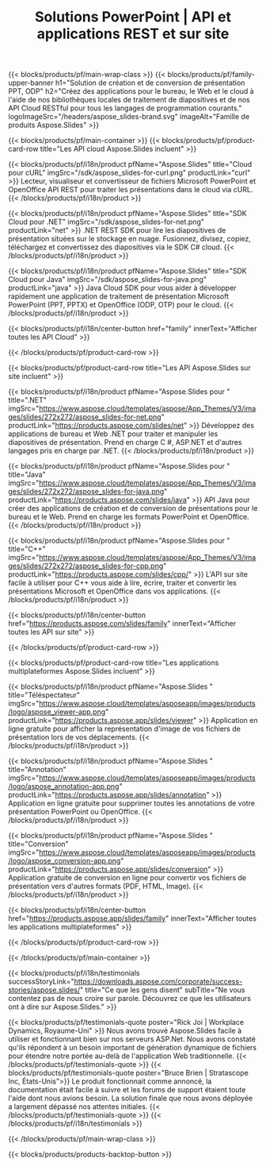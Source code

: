 ﻿---
title: Solutions PowerPoint | API et applications REST et sur site 
description: Créez des applications pour le bureau, le Web et le cloud à l'aide de nos bibliothèques locales de traitement de diapositives et de nos API Cloud RESTful pour tous les langages de programmation courants 
weight: 130
family: slides
---

{{< blocks/products/pf/main-wrap-class >}}
{{< blocks/products/pf/family-upper-banner h1="Solution de création et de conversion de présentation PPT, ODP" h2="Créez des applications pour le bureau, le Web et le cloud à l'aide de nos bibliothèques locales de traitement de diapositives et de nos API Cloud RESTful pour tous les langages de programmation courants." logoImageSrc="/headers/aspose_slides-brand.svg" imageAlt="Famille de produits Aspose.Slides" >}}

{{< blocks/products/pf/main-container >}}
{{< blocks/products/pf/product-card-row title="Les API cloud Aspose.Slides incluent" >}}

{{< blocks/products/pf/i18n/product pfName="Aspose.Slides" title="Cloud pour cURL" imgSrc="/sdk/aspose_slides-for-curl.png" productLink="curl" >}}
Lecteur, visualiseur et convertisseur de fichiers Microsoft PowerPoint et OpenOffice API REST pour traiter les présentations dans le cloud via cURL.
{{< /blocks/products/pf/i18n/product >}}

{{< blocks/products/pf/i18n/product pfName="Aspose.Slides" title="SDK Cloud pour .NET" imgSrc="/sdk/aspose_slides-for-net.png" productLink="net" >}}
.NET REST SDK pour lire les diapositives de présentation situées sur le stockage en nuage. Fusionnez, divisez, copiez, téléchargez et convertissez des diapositives via le SDK C# cloud.
{{< /blocks/products/pf/i18n/product >}}

{{< blocks/products/pf/i18n/product pfName="Aspose.Slides" title="SDK Cloud pour Java" imgSrc="/sdk/aspose_slides-for-java.png" productLink="java" >}}
Java Cloud SDK pour vous aider à développer rapidement une application de traitement de présentation Microsoft PowerPoint (PPT, PPTX) et OpenOffice (ODP, OTP) pour le cloud.
{{< /blocks/products/pf/i18n/product >}}

{{< blocks/products/pf/i18n/center-button href="family" innerText="Afficher toutes les API Cloud" >}}

{{< /blocks/products/pf/product-card-row >}}

{{< blocks/products/pf/product-card-row title="Les API Aspose.Slides sur site incluent" >}}

{{< blocks/products/pf/i18n/product pfName="Aspose.Slides pour " title=".NET" imgSrc="https://www.aspose.cloud/templates/aspose/App_Themes/V3/images/slides/272x272/aspose_slides-for-net.png" productLink="https://products.aspose.com/slides/net" >}}
Développez des applications de bureau et Web .NET pour traiter et manipuler les diapositives de présentation. Prend en charge C #, ASP.NET et d'autres langages pris en charge par .NET.
{{< /blocks/products/pf/i18n/product >}}

{{< blocks/products/pf/i18n/product pfName="Aspose.Slides pour " title="Java" imgSrc="https://www.aspose.cloud/templates/aspose/App_Themes/V3/images/slides/272x272/aspose_slides-for-java.png" productLink="https://products.aspose.com/slides/java" >}}
API Java pour créer des applications de création et de conversion de présentations pour le bureau et le Web. Prend en charge les formats PowerPoint et OpenOffice.
{{< /blocks/products/pf/i18n/product >}}

{{< blocks/products/pf/i18n/product pfName="Aspose.Slides pour " title="C++" imgSrc="https://www.aspose.cloud/templates/aspose/App_Themes/V3/images/slides/272x272/aspose_slides-for-cpp.png" productLink="https://products.aspose.com/slides/cpp/" >}}
L'API sur site facile à utiliser pour C++ vous aide à lire, écrire, traiter et convertir les présentations Microsoft et OpenOffice dans vos applications.
{{< /blocks/products/pf/i18n/product >}}

{{< blocks/products/pf/i18n/center-button href="https://products.aspose.com/slides/family" innerText="Afficher toutes les API sur site" >}}

{{< /blocks/products/pf/product-card-row >}}

{{< blocks/products/pf/product-card-row title="Les applications multiplateformes Aspose.Slides incluent" >}}

{{< blocks/products/pf/i18n/product pfName="Aspose.Slides " title="Téléspectateur" imgSrc="https://www.aspose.cloud/templates/asposeapp/images/products/logo/aspose_viewer-app.png" productLink="https://products.aspose.app/slides/viewer" >}}
Application en ligne gratuite pour afficher la représentation d'image de vos fichiers de présentation lors de vos déplacements.
{{< /blocks/products/pf/i18n/product >}}

{{< blocks/products/pf/i18n/product pfName="Aspose.Slides " title="Annotation" imgSrc="https://www.aspose.cloud/templates/asposeapp/images/products/logo/aspose_annotation-app.png" productLink="https://products.aspose.app/slides/annotation" >}}
Application en ligne gratuite pour supprimer toutes les annotations de votre présentation PowerPoint ou OpenOffice.
{{< /blocks/products/pf/i18n/product >}}

{{< blocks/products/pf/i18n/product pfName="Aspose.Slides " title="Conversion" imgSrc="https://www.aspose.cloud/templates/asposeapp/images/products/logo/aspose_conversion-app.png" productLink="https://products.aspose.app/slides/conversion" >}}
Application gratuite de conversion en ligne pour convertir vos fichiers de présentation vers d'autres formats (PDF, HTML, Image).
{{< /blocks/products/pf/i18n/product >}}

{{< blocks/products/pf/i18n/center-button href="https://products.aspose.app/slides/family" innerText="Afficher toutes les applications multiplateformes" >}}

{{< /blocks/products/pf/product-card-row >}}


{{< /blocks/products/pf/main-container >}}

{{< blocks/products/pf/i18n/testimonials successStoryLink="https://downloads.aspose.com/corporate/success-stories/aspose.slides/" title="Ce que les gens disent" subTitle="Ne vous contentez pas de nous croire sur parole. Découvrez ce que les utilisateurs ont à dire sur Aspose.Slides." >}}

{{< blocks/products/pf/testimonials-quote poster="Rick Joi | Workplace Dynamics, Royaume-Uni" >}}
Nous avons trouvé Aspose.Slides facile à utiliser et fonctionnant bien sur nos serveurs ASP.Net. Nous avons constaté qu'ils répondent à un besoin important de génération dynamique de fichiers pour étendre notre portée au-delà de l'application Web traditionnelle.
{{< /blocks/products/pf/testimonials-quote >}}
{{< blocks/products/pf/testimonials-quote poster="Bruce Brien | Stratascope Inc, États-Unis">}}
Le produit fonctionnait comme annoncé, la documentation était facile à suivre et les forums de support étaient toute l'aide dont nous avions besoin. La solution finale que nous avons déployée a largement dépassé nos attentes initiales.
{{< /blocks/products/pf/testimonials-quote >}}
{{< /blocks/products/pf/i18n/testimonials >}}

{{< /blocks/products/pf/main-wrap-class >}}

{{< blocks/products/products-backtop-button >}}